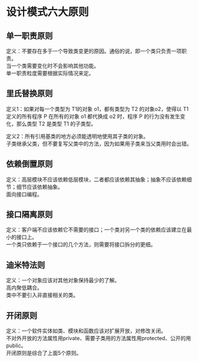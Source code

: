 # 设计模式六大原则


## 单一职责原则
定义：不要存在多于一个导致类变更的原因。通俗的说，即一个类只负责一项职责。<br>
当一个类需要变化时不会影响其他功能。<br>
单一职责粒度需要根据实际情况来定。<br>

## 里氏替换原则
定义1：如果对每一个类型为 T1的对象 o1，都有类型为 T2 的对象o2，使得以 T1定义的所有程序 P 在所有的对象 o1 都代换成 o2 时，程序 P 的行为没有发生变化，那么类型 T2 是类型 T1 的子类型。<br>

定义2：所有引用基类的地方必须能透明地使用其子类的对象。<br>
子类继承父类，但不要复写父类中的方法，因为如果用子类来当父类用时会出错。

## 依赖倒置原则
定义：高层模块不应该依赖低层模块，二者都应该依赖其抽象；抽象不应该依赖细节；细节应该依赖抽象。<br>
面向接口编程。

## 接口隔离原则
定义：客户端不应该依赖它不需要的接口；一个类对另一个类的依赖应该建立在最小的接口上。<br>
一个类只依赖于一个接口的几个方法，则需要将接口拆分的更细。

## 迪米特法则
定义：一个对象应该对其他对象保持最少的了解。<br>
高内聚低耦合。<br>
类中不要引入非直接相关的类。

## 开闭原则
定义：一个软件实体如类、模块和函数应该对扩展开放，对修改关闭。<br>
不对外开放的方法属性用private、需要子类用的方法属性用protected、公开的用public。<br>
开闭原则是综合了上面5个原则。
